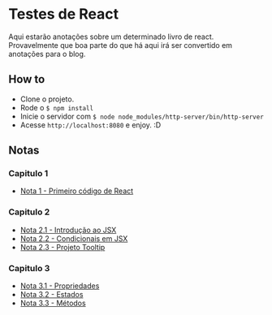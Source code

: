 # Testes de React

Aqui estarão anotações sobre um determinado livro de react. Provavelmente que
boa parte do que há aqui irá ser convertido em anotações para o blog.

## How to

-   Clone o projeto.
-   Rode o `$ npm install`
-   Inicie o servidor com `$ node node_modules/http-server/bin/http-server`
-   Acesse `http://localhost:8080` e enjoy. :D

## Notas

### Capitulo 1

-   [Nota 1 - Primeiro código de React](notas/note_1.md)


### Capitulo 2

-   [Nota 2.1 - Introdução ao JSX](notas/note_2_1.md)
-   [Nota 2.2 - Condicionais em JSX](notas/note_2_2.md)
-   [Nota 2.3 - Projeto Tooltip](notas/note_2_3.md)

### Capitulo 3

-   [Nota 3.1 - Propriedades](notas/note_3_1.md)
-   [Nota 3.2 - Estados](notas/note_3_2.md)
-   [Nota 3.3 - Métodos](notas/note_3_3.md)
